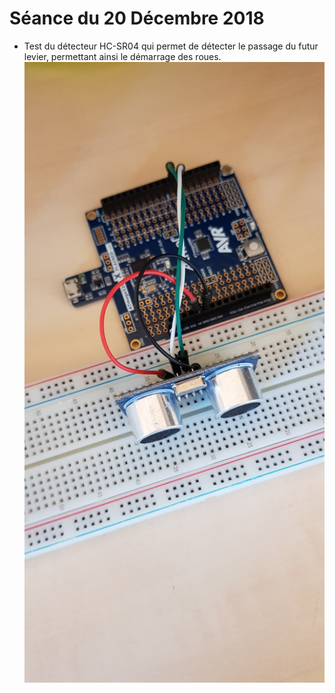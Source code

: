# Séance du 20 Décembre 2018

* Test du détecteur HC-SR04 qui permet de détecter le passage du futur levier, permettant ainsi le démarrage des roues.
![alt text](https://github.com/JessicaJulien/projet/blob/master/Documentation/detecteurHC-SR04PourLevier.jpg "détecte le passage du levier")
